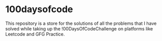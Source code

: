 # 100daysofcode
This repository is a store for the solutions of all the problems that I have solved while taking up the !00DaysOfCodeChallenge on platforms like Leetcode and GFG Practice.
